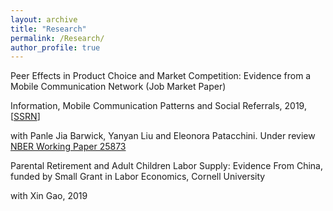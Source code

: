 ```yaml
---
layout: archive
title: "Research"
permalink: /Research/
author_profile: true
---
```


Peer Effects in Product Choice and Market Competition: Evidence from a Mobile Communication Network (Job Market Paper)


Information, Mobile Communication Patterns and Social Referrals, 2019, [[SSRN](https://ssrn.com/abstract=3395633)]

with Panle Jia Barwick, Yanyan Liu and Eleonora Patacchini. Under review
[NBER Working Paper 25873](https://www.nber.org/papers/w25873)


Parental Retirement and Adult Children Labor Supply: Evidence From China, funded by Small Grant in Labor Economics, Cornell University

with Xin Gao, 2019
